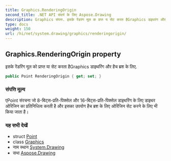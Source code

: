 ```yaml
---
title: Graphics.RenderingOrigin
second_title: .NET API संदर्भ के लिए Aspose.Drawing
description: Graphics संपत्त. इसके रेंडरंग मूल क प्रप्त य सेट करत हैGraphics डइथरंग और हैच ब्रश के लए.
type: docs
weight: 150
url: /hi/net/system.drawing/graphics/renderingorigin/
---
```

## Graphics.RenderingOrigin property

इसके रेंडरिंग मूल को प्राप्त या सेट करता हैGraphics डाइथरिंग और हैच ब्रश के लिए.

```csharp
public Point RenderingOrigin { get; set; }
```

### संपत्ति मूल्य

एPoint संरचना जो 8-बिट्स-प्रति-पिक्सेल और 16-बिट्स-प्रति-पिक्सेल डाइथरिंग के लिए डाइथर ओरिजिन का प्रतिनिधित्व करती है और इसका उपयोग हैच ब्रश के लिए ओरिजिन सेट करने के लिए भी किया जाता है।

### यह सभी देखें

* struct [Point](../../point/)
* class [Graphics](../)
* नाम स्थान [System.Drawing](../../graphics/)
* सभा [Aspose.Drawing](../../../)



